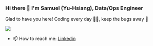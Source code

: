 ### Hi there 👋 I'm Samuel (Yu-Hsiang), Data/Ops Engineer

Glad to have you here! Coding every day 🐱‍💻, keep the bugs away 🐛
<!--
**samuelTyh/samueltyh** is a ✨ _special_ ✨ repository because its `README.md` (this file) appears on your GitHub profile.

Here are some ideas to get you started:

- 🔭 I’m currently working on ...
- 🌱 I’m currently learning ...
- 👯 I’m looking to collaborate on ...
- 🤔 I’m looking for help with ...
- 💬 Ask me about ...
- 📫 How to reach me: ...
- 😄 Pronouns: ...
- ⚡ Fun fact: ...
-->
![](https://skillicons.dev/icons?i=py,bash,docker,git,github,aws,gcp,postgres,kafka,rabbitmq,redis,fastapi,postman,neovim,vscode,pycharm&perline=8&theme=light)

- 📫 How to reach me: [Linkedin](https://www.linkedin.com/in/samuel-tseng/)
